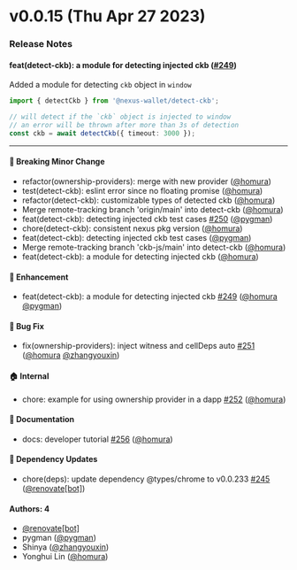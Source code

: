 # v0.0.15 (Thu Apr 27 2023)

### Release Notes

#### feat(detect-ckb): a module for detecting injected ckb ([#249](https://github.com/ckb-js/nexus/pull/249))

Added a module for detecting `ckb` object in `window`

```ts
import { detectCkb } from '@nexus-wallet/detect-ckb';

// will detect if the `ckb` object is injected to window
// an error will be thrown after more than 3s of detection
const ckb = await detectCkb({ timeout: 3000 });
```

---

#### 🔨 Breaking Minor Change

- refactor(ownership-providers): merge with new provider ([@homura](https://github.com/homura))
- test(detect-ckb): eslint error since no floating promise ([@homura](https://github.com/homura))
- refactor(detect-ckb): customizable types of detected ckb ([@homura](https://github.com/homura))
- Merge remote-tracking branch 'origin/main' into detect-ckb ([@homura](https://github.com/homura))
- feat(detect-ckb): detecting injected ckb test cases [#250](https://github.com/ckb-js/nexus/pull/250) ([@pygman](https://github.com/pygman))
- chore(detect-ckb): consistent nexus pkg version ([@homura](https://github.com/homura))
- feat(detect-ckb): detecting injected ckb test cases ([@pygman](https://github.com/pygman))
- Merge remote-tracking branch 'ckb-js/main' into detect-ckb ([@homura](https://github.com/homura))
- feat(detect-ckb): a module for detecting injected ckb ([@homura](https://github.com/homura))

#### 🚀 Enhancement

- feat(detect-ckb): a module for detecting injected ckb [#249](https://github.com/ckb-js/nexus/pull/249) ([@homura](https://github.com/homura) [@pygman](https://github.com/pygman))

#### 🐛 Bug Fix

- fix(ownership-providers): inject witness and cellDeps auto [#251](https://github.com/ckb-js/nexus/pull/251) ([@homura](https://github.com/homura) [@zhangyouxin](https://github.com/zhangyouxin))

#### 🏠 Internal

- chore: example for using ownership provider in a dapp [#252](https://github.com/ckb-js/nexus/pull/252) ([@homura](https://github.com/homura))

#### 📝 Documentation

- docs: developer tutorial [#256](https://github.com/ckb-js/nexus/pull/256) ([@homura](https://github.com/homura))

#### 🔩 Dependency Updates

- chore(deps): update dependency @types/chrome to v0.0.233 [#245](https://github.com/ckb-js/nexus/pull/245) ([@renovate[bot]](https://github.com/renovate[bot]))

#### Authors: 4

- [@renovate[bot]](https://github.com/renovate[bot])
- pygman ([@pygman](https://github.com/pygman))
- Shinya ([@zhangyouxin](https://github.com/zhangyouxin))
- Yonghui Lin ([@homura](https://github.com/homura))
